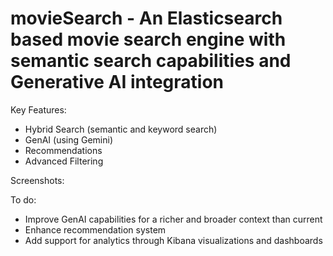 # movieSearch - An Elasticsearch based movie search engine with semantic search capabilities and Generative AI integration

Key Features:
- Hybrid Search (semantic and keyword search)
- GenAI (using Gemini)
- Recommendations
- Advanced Filtering

Screenshots:


To do:
- Improve GenAI capabilities for a richer and broader context than current
- Enhance recommendation system
- Add support for analytics through Kibana visualizations and dashboards

